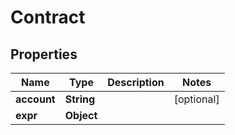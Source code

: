 

# Contract


## Properties

| Name | Type | Description | Notes |
|------------ | ------------- | ------------- | -------------|
|**account** | **String** |  |  [optional] |
|**expr** | **Object** |  |  |



